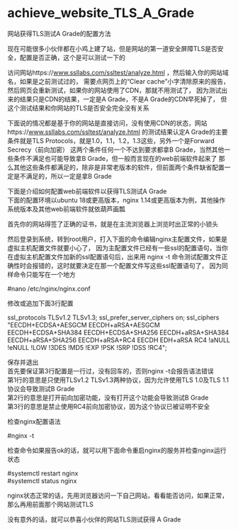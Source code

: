 # achieve_website_TLS_A_Grade 
网站获得TLS测试A Grade的配置方法  
   
现在可能很多小伙伴都在小鸡上建了站，但是网站的第一道安全屏障TLS是否安全，配置是否正确，这个是可以测试一下的  
   
访问网站https://www.ssllabs.com/ssltest/analyze.html ，然后输入你的网站域名，如果是之前测试过的，
需要点网页上的“Clear cache”小字清除原来的报告，然后网页会重新测试，如果你的网站使用了CDN，那就不用测试了，
因为测试出来的结果只是CDN的结果，一定是A Grade，不是A Grade的CDN早死掉了，
但这个测试结果和你网站的TLS是否安全完全没有关系  
   
下面说的情况都是基于你的网站是直接访问，没有使用CDN的状态，网站https://www.ssllabs.com/ssltest/analyze.html 
的测试结果认定A Grade的主要条件就是TLS Protocols，就是1.0，1.1，1.2，1.3这些，另外一个是Forward Secrecy（前向加密）
这两个条件任何一个不达到要求都拿B Grade，当然其他一些条件不满足也可能导致拿B Grade，但一般而言现在的web前端软件起来了
那么其他这些条件都满足的，除非是非常老版本的软件，但前面两个条件缺省配置一定是不满足的，所以一定是拿B Grade    
   
下面是介绍如何配置web前端软件以获得TLS测试A Grade  
下面的配置环境以ubuntu 18或更高版本，nginx 1.14或更高版本为例，其他操作系统版本及其他web前端软件就依葫芦画瓢  
  
首先你的网站得签了正确的证书，就是在主流浏览器上浏览时出正常的小锁头   
  
然后登录到系统，转到root用户，打入下面的命令编辑nginx主配置文件，如果是虚拟主机配置文件就要小心了，
因为主配置文件已经有一些ssl的配置语句，当你在虚拟主机配置文件加新的ssl配置语句后，出来用
nginx -t 命令测试配置文件正确性时会报错的，这时就要决定在那一个配置文件写这些ssl配置语句了，
因为同样命令只能写在一个地方
   
#nano /etc/nginx/nginx.conf  
  
修改或追加下面3行配置

ssl_protocols TLSv1.2 TLSv1.3;
ssl_prefer_server_ciphers on;
ssl_ciphers "EECDH+ECDSA+AESGCM EECDH+aRSA+AESGCM EECDH+ECDSA+SHA384 EECDH+ECDSA+SHA256 EECDH+aRSA+SHA384 EECDH+aRSA+SHA256 EECDH+aRSA+RC4 EECDH EDH+aRSA RC4 !aNULL !eNULL !LOW !3DES !MD5 !EXP !PSK !SRP !DSS !RC4";
  
保存并退出  
首先要保证第3行配置是一行过，没有回车的，否则nginx -t会报告语法错误  
第1行的意思是只使用TLSv1.2 TLSv1.3两种协议，因为允许使用TLS 1.0及TLS 1.1协议会导致测试B Grade  
第2行的意思是打开前向加密功能，没有打开这个功能会导致测试B Grade  
第3行的意思是禁止使用RC4前向加密协议，因为这个协议已被证明不安全  
  
检查nginx配置语法  
  
#nginx -t  
  
检查命令如果报告ok的话，就可以用下面命令重启nginx的服务并检查nginx运行状态  
  
#systemctl restart nginx  
#systemctl status nginx  
  
nginx状态正常的话，先用浏览器访问一下自己网站，看看能否访问，如果正常，那么再用前面那个网站测试TLS  
  
没有意外的话，就可以恭喜小伙伴的网站TLS测试获得 A Grade  
  




